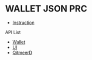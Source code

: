 # WALLET JSON PRC

* [Instruction](instruction-qitmeer-documentation.md)

API List &#x20;

* [Wallet](wallet-api/)
* [UI](ui-api/)
* [QitmeerD](qitmeerd-api/)
